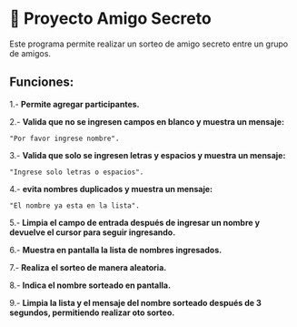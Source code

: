 # 🎁 Proyecto Amigo Secreto 

Este programa permite realizar un sorteo de amigo secreto entre un grupo de amigos.

## Funciones:

1.- **Permite agregar participantes.**

2.- **Valida que no se ingresen campos en blanco y muestra un mensaje:**
   
    "Por favor ingrese nombre".

3.- **Valida que solo se ingresen letras y espacios y muestra un mensaje:**
   
    "Ingrese solo letras o espacios".

4.- **evita nombres duplicados y muestra un mensaje:**
    
    "El nombre ya esta en la lista".

5.- **Limpia el campo de entrada después de ingresar un nombre y devuelve el cursor para seguir ingresando.**

6.- **Muestra en pantalla la lista de nombres ingresados.**

7.- **Realiza el sorteo de manera aleatoria.**

8.- **Indica el nombre sorteado en pantalla.**

9.- **Limpia la lista y el mensaje del nombre sorteado después de 3 segundos, permitiendo realizar oto sorteo.**